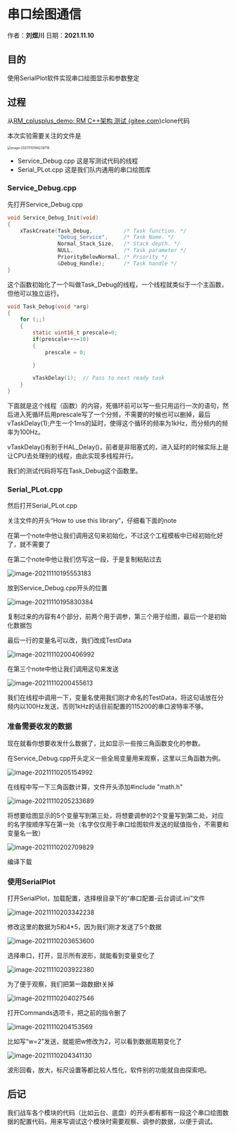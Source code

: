 # 串口绘图通信

作者：**刘煜川**		日期：**2021.11.10**

## 目的

使用SerialPlot软件实现串口绘图显示和参数整定

## 过程

从[RM_cplusplus_demo: RM C++架构 测试 (gitee.com)](https://gitee.com/Glorill/rm_cplusplus_demo)clone代码

本次实验需要关注的文件是

<img src="串口绘图通信.assets/image-20211110194239718.png" alt="image-20211110194239718" style="zoom:50%;" />

+ Service_Debug.cpp 这是写测试代码的线程
+ Serial_PLot.cpp 这是我们队内通用的串口绘图库

### Service_Debug.cpp

先打开Service_Debug.cpp

```c
void Service_Debug_Init(void)
{
    xTaskCreate(Task_Debug,          /* Task function. */
                "Debug_Service",     /* Task Name. */
                Normal_Stack_Size,   /* Stack depth. */
                NULL,                /* Task parameter */
                PriorityBelowNormal, /* Priority */
                &Debug_Handle);      /* Task handle */
}
```

这个函数初始化了一个叫做Task_Debug的线程，一个线程就类似于一个主函数，但他可以独立运行。

```c
void Task_Debug(void *arg)
{
    for (;;)
    {
        static uint16_t prescale=0;
        if(prescale++>=10)
        {
            prescale = 0;

        }
        
        vTaskDelay(1);  // Pass to next ready task
    }
}
```

下面就是这个线程（函数）的内容，死循环前可以写一些只用运行一次的语句，然后进入死循环后用prescale写了一个分频，不需要的时候也可以删掉，最后vTaskDelay(1);产生一个1ms的延时，使得这个循环的频率为1kHz，而分频内的频率为100Hz。

vTaskDelay()有别于HAL_Delay()，前者是非阻塞式的，进入延时的时候实际上是让CPU去处理别的线程，由此实现多线程并行。

我们的测试代码将写在Task_Debug这个函数里。

### Serial_PLot.cpp

然后打开Serial_PLot.cpp

关注文件的开头“How to use this library”，仔细看下面的note

在第一个note中他让我们调用这句来初始化，不过这个工程模板中已经初始化好了，就不需要了

在第二个note中他让我们仿写这一段，于是复制粘贴过去

![image-20211110195553183](串口绘图通信.assets/image-20211110195553183.png)

放到Service_Debug.cpp开头的位置

![image-20211110195830384](串口绘图通信.assets/image-20211110195830384.png)

复制过来的内容有4个部分，前两个用于调参，第三个用于绘图，最后一个是初始化数据包

最后一行的变量名可以改，我们改成TestData

![image-20211110200406992](串口绘图通信.assets/image-20211110200406992.png)

在第三个note中他让我们调用这句来发送

![image-20211110200455613](串口绘图通信.assets/image-20211110200455613.png)

我们在线程中调用一下，变量名使用我们刚才命名的TestData，将这句话放在分频内以100Hz发送，否则1kHz的话目前配置的115200的串口波特率不够。

### 准备需要收发的数据

现在就看你想要收发什么数据了，比如显示一些按三角函数变化的参数。

在Service_Debug.cpp开头定义一些全局变量用来观察，这里以三角函数为例。

![image-20211110205154992](串口绘图通信.assets/image-20211110205154992.png)

在线程中写一下三角函数计算，文件开头添加\#include "math.h"

![image-20211110205233689](串口绘图通信.assets/image-20211110205233689.png)

将想要绘图显示的5个变量写到第三处，将想要调参的2个变量写到第二处，对应的名字按顺序写在第一处（名字仅仅用于串口绘图软件发送的赋值指令，不需要和变量名一致）

![image-20211110202709829](串口绘图通信.assets/image-20211110202709829.png)

编译下载

### 使用SerialPlot

打开SerialPlot，加载配置，选择根目录下的“串口配置-云台调试.ini”文件

![image-20211110203342238](串口绘图通信.assets/image-20211110203342238.png)

修改这里的数据为5和4*5，因为我们刚才发送了5个数据

![image-20211110203653600](串口绘图通信.assets/image-20211110203653600.png)

选择串口，打开，显示所有波形，就能看到变量变化了

![image-20211110203922380](串口绘图通信.assets/image-20211110203922380.png)

为了便于观察，我们把第一路数据t关掉

![image-20211110204027546](串口绘图通信.assets/image-20211110204027546.png)

打开Commands选项卡，把之前的指令删了

![image-20211110204153569](串口绘图通信.assets/image-20211110204153569.png)

比如写“w=2”发送，就能把w修改为2，可以看到数据周期变化了

![image-20211110204341130](串口绘图通信.assets/image-20211110204341130.png)

波形回看，放大，标尺设置等都比较人性化，软件别的功能就自由探索吧。

## 后记

我们战车各个模块的代码（比如云台、底盘）的开头都有都有一段这个串口绘图数据的配置代码，用来写调试这个模块时需要观察、调参的数据，以便于调试。